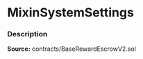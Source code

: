 # MixinSystemSettings

### Description <a id="description"></a>

**Source:** contracts/BaseRewardEscrowV2.sol

